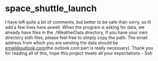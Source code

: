 # space_shuttle_launch
I have left quite a bit of comments, but better to be safe than sorry, so Ill add a few lines here aswell.
When the program is asking for data, we already have files in the ./WeatherData directory, if you have your own directory with files, please feel free to simply copy the path.
The email address from which you are sending the data should be email@outlook.com(the outlook.com part is really necessary).
Thank you for reading all of this, hope this project meets all your expectations - Soti 
